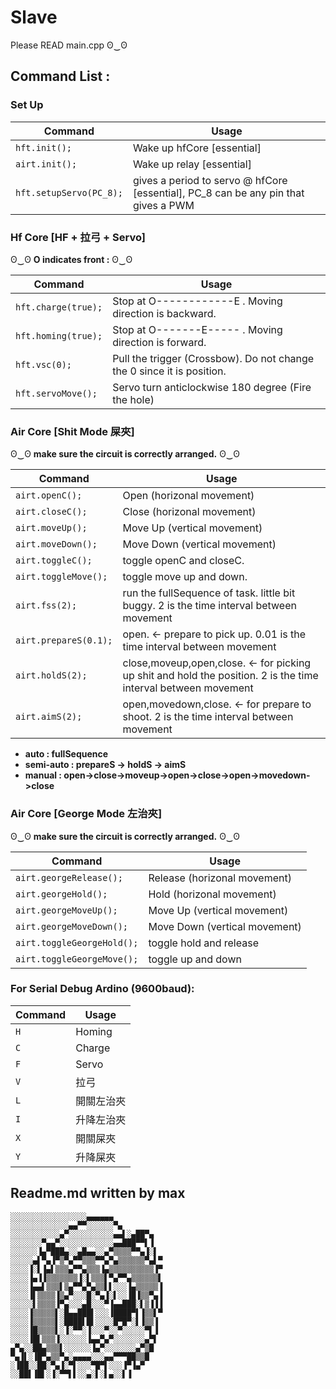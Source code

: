 # Slave
Please READ main.cpp ʘ‿ʘ

## Command List :
### Set Up

| Command | Usage |
| ------------- | ------------- |
| `hft.init();` | Wake up hfCore [essential] |
| `airt.init();` | Wake up relay [essential] |
| `hft.setupServo(PC_8);` | gives a period to servo @ hfCore [essential], PC_8 can be any pin that gives a PWM |


### Hf Core [HF + 拉弓 + Servo]

ʘ‿ʘ **O indicates front :** ʘ‿ʘ

| Command | Usage |
| ------------- | ------------- |
| `hft.charge(true);` | Stop at O------------E . Moving direction is backward. |
| `hft.homing(true);` | Stop at O-------E----- .  Moving direction is forward. |
| `hft.vsc(0);` | Pull the trigger (Crossbow). Do not change the 0 since it is position. |
| `hft.servoMove();` | Servo turn anticlockwise 180 degree (Fire the hole) |


### Air Core [Shit Mode 屎夾]
ʘ‿ʘ **make sure the circuit is correctly arranged.** ʘ‿ʘ

| Command | Usage |
| ------------- | ------------- |
| `airt.openC();` | Open (horizonal movement) |
| `airt.closeC();` | Close (horizonal movement) |
| `airt.moveUp();` | Move Up (vertical movement) |
| `airt.moveDown();` | Move Down (vertical movement) |
| `airt.toggleC();` | toggle openC and closeC. |
| `airt.toggleMove();` | toggle move up and down. |
| `airt.fss(2);` | run the fullSequence of task. little bit buggy. 2 is the time interval between movement |
| `airt.prepareS(0.1);` | open. <- prepare to pick up. 0.01 is the time interval between movement |
| `airt.holdS(2);` | close,moveup,open,close. <- for picking up shit and hold the position. 2 is the time interval between movement |
| `airt.aimS(2);` | open,movedown,close. <- for prepare to shoot. 2 is the time interval between movement |


* **auto : fullSequence**
* **semi-auto : prepareS -> holdS -> aimS**
* **manual : open->close->moveup->open->close->open->movedown->close**

### Air Core [George Mode 左治夾]
ʘ‿ʘ **make sure the circuit is correctly arranged.** ʘ‿ʘ

| Command | Usage |
| ------------- | ------------- |
| `airt.georgeRelease();` | Release (horizonal movement) |
| `airt.georgeHold();` | Hold (horizonal movement) |
| `airt.georgeMoveUp();` | Move Up (vertical movement) |
| `airt.georgeMoveDown();` | Move Down (vertical movement) |
| `airt.toggleGeorgeHold();` | toggle hold and release |
| `airt.toggleGeorgeMove();` | toggle up and down |



### For Serial Debug Ardino (9600baud):

| Command | Usage |
| ------------- | ------------- |
| `H` | Homing |
| `C` | Charge |
| `F` | Servo |
| `V` | 拉弓 |
| `L` | 開關左治夾 |
| `I` | 升降左治夾 |
| `X` | 開關屎夾 |
| `Y` | 升降屎夾 |


## Readme.md written by max
```
░░░░░░░░░░░░░░░░░▄▄▄▄▄▄
░░░░░░░░░░░░░▄▄▀▀░░░░░░▀▄
░░░░░░░░░░░▄▀░░░░░░░░░░▄▄▌░▄██▀▄
░░░░░░░▀▄▄▀░░░░░░░░░░░░▄▄███▀▀▌▐
░░░░░░▐▄▀███▄░░▄█▄▄░░▄▀▒▒▒▒▀▀▄▐░▌
░░░░░▄▌▀▄▐▀▒▀▄▀▀▒▒▒▀▀▄▀▄▒▒▒▒▒▒▀▄▌▀
░░░░▐░▌▐▄▌▒▒▒▄▀▀▄▒▒▒▐▄▒▒▒▒▒▒▒▒▒▒▐▀
░░░░▐▄▐▐▒▒▒▒▒▒▒▐░▌▒▒▒▌▀▄▀▀▄▒▒▒▒▒▒▌
░░░░▐▄▄▌▒▒▒▌▒▄▀▀▄▀▄▒▒▌▌░░░▐▄▒▒▒▒▒▐
░░░░▐▌▒▒▒▒▐▒▄▀░░░█░▀▄▐░▌░░▐█▐▒▒▀▄▐
░░░░░▌▒▒▒▒▐▀▄░░░▄█░░░▀▐▄▄███░▌▒▐▐▐
░░░░▐▒▒▒▒▒▌░█▄▄███▌░░░▐████▀▌▐▒▒▌▀
░░░░▐▒▒▒▒▒▌░████▌█▌░░░░█▀█▀░▌▐▒▒▐
░░░░▐█▒▒▒▒▌░▐░▀▀░▐░░░▀░░▀░░░░░▀▌▐
░░░░▐█▌▒▒▒▐░░░░░░▐▄▄▀▄▀░░░░░░░▄▀▌
▄▀▄░░██▄▒▒▒▌░░░░░░▐▄▀░░░░░░░▄▀▒█
▀▄▐▌░▐█▀▄▒▒▀▄░▄▄▄▄░░░▄▄▀▀▀██▒▒█
░▐██░░██░▀▄▐░▀▌░░░▀█▀▌░░░▐▀▐▄▀
░░██▌▐█▌░▐░▀▀▌▌░░▄░▌░▌▄░░▌▐﻿
```
